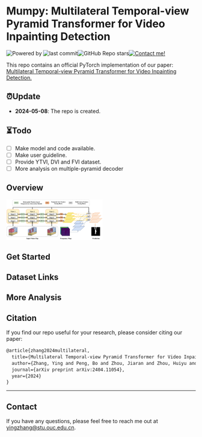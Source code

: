 # Mumpy: Multilateral Temporal-view Pyramid Transformer for Video Inpainting Detection

![Powered by](https://img.shields.io/badge/Based_on-Pytorch-blue?logo=pytorch) ![last commit](https://img.shields.io/github/last-commit/yuxiaoxiangyong/Mumpy)![GitHub Repo stars](https://img.shields.io/github/stars/yuxiaoxiangyong/Mumpy)[![Contact me!](https://img.shields.io/badge/Official%20-Yes-1abc9c.svg)](https://GitHub.com/yuxiaoxiangyong) 

This repo contains an official PyTorch implementation of our paper: [Multilateral Temporal-view Pyramid Transformer for Video Inpainting Detection.](https://arxiv.org/abs/2404.11054)

## ⏰Update

- **2024-05-08**: The repo is created. 


## ⏳Todo 
- [ ] Make model and code available. 
- [ ] Make user guideline. 
- [ ] Provide YTVI, DVI and FVI dataset. 
- [ ] More analysis on multiple-pyramid decoder

## Overview

<img src=".\images\overview_00(1).png" style="zoom: 25%;" />

##  Get Started

##  Dataset Links

##  More Analysis

##  Citation
If you find our repo useful for your research, please consider citing our paper:
```latex
@article{zhang2024multilateral,
  title={Multilateral Temporal-view Pyramid Transformer for Video Inpainting Detection},
  author={Zhang, Ying and Peng, Bo and Zhou, Jiaran and Zhou, Huiyu and Dong, Junyu and Li, Yuezun},
  journal={arXiv preprint arXiv:2404.11054},
  year={2024}
}
```

****

##  Contact
If you have any questions, please feel free to reach me out at yingzhang@stu.ouc.edu.cn.